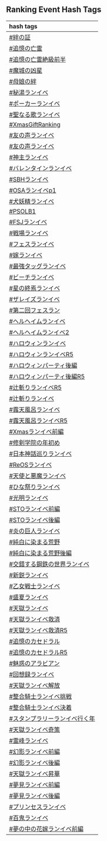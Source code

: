 ## Ranking Event Hash Tags

|hash tags|
|:--|
|[\#絆の証](https://twitter.com/search?q=%23絆の証)
|[\#追憶の亡霊](https://twitter.com/search?q=%23追憶の亡霊)
|[\#追憶の亡霊絶級前半](https://twitter.com/search?q=%23追憶の亡霊絶級前半)
|[\#魔城の凶星](https://twitter.com/search?q=%23魔城の凶星)
|[\#母娘の絆](https://twitter.com/search?q=%23母娘の絆)
|[\#秘湯ランイベ](https://twitter.com/search?q=%23秘湯ランイベ)
|[\#ポーカーランイベ](https://twitter.com/search?q=%23ポーカーランイベ)
|[\#聖なる歌ランイベ](https://twitter.com/search?q=%23聖なる歌ランイベ)
|[\#XmasGiftRanking](https://twitter.com/search?q=%23XmasGiftRanking)
|[\#友の声ランイベ](https://twitter.com/search?q=%23友の声ランイベ)
|[\#友の声ランイベ](https://twitter.com/search?q=%23友の声ランイベ)
|[\#神主ランイベ](https://twitter.com/search?q=%23神主ランイベ)
|[\#バレンタインランイベ](https://twitter.com/search?q=%23バレンタインランイベ)
|[\#SBHランイベ](https://twitter.com/search?q=%23SBHランイベ)
|[\#OSAランイベp1](https://twitter.com/search?q=%23OSAランイベp1)
|[\#犬妖精ランイベ](https://twitter.com/search?q=%23犬妖精ランイベ)
|[\#PSOLB1](https://twitter.com/search?q=%23PSOLB1)
|[\#FSJランイベ](https://twitter.com/search?q=%23FSJランイベ)
|[\#戦場ランイベ](https://twitter.com/search?q=%23戦場ランイベ)
|[\#フェスランイベ](https://twitter.com/search?q=%23フェスランイベ)
|[\#嫁ランイベ](https://twitter.com/search?q=%23嫁ランイベ)
|[\#最強タッグランイベ](https://twitter.com/search?q=%23最強タッグランイベ)
|[\#ビーチランイベ](https://twitter.com/search?q=%23ビーチランイベ)
|[\#星の終焉ランイベ](https://twitter.com/search?q=%23星の終焉ランイベ)
|[\#ザレイズランイベ](https://twitter.com/search?q=%23ザレイズランイベ)
|[\#第二回フェスラン](https://twitter.com/search?q=%23第二回フェスラン)
|[\#ヘルヘイムランイベ](https://twitter.com/search?q=%23ヘルヘイムランイベ)
|[\#ヘルヘイムランイベ2](https://twitter.com/search?q=%23ヘルヘイムランイベ2)
|[\#ハロウィンランイベ](https://twitter.com/search?q=%23ハロウィンランイベ)
|[\#ハロウィンランイベR5](https://twitter.com/search?q=%23ハロウィンランイベR5)
|[\#ハロウィンパーティ後編](https://twitter.com/search?q=%23ハロウィンパーティ後編)
|[\#ハロウィンパーティ後編R5](https://twitter.com/search?q=%23ハロウィンパーティ後編R5)
|[\#辻斬りランイベR5](https://twitter.com/search?q=%23辻斬りランイベR5)
|[\#辻斬りランイベ](https://twitter.com/search?q=%23辻斬りランイベ)
|[\#露天風呂ランイベ](https://twitter.com/search?q=%23露天風呂ランイベ)
|[\#露天風呂ランイベR5](https://twitter.com/search?q=%23露天風呂ランイベR5)
|[\#Xmasランイベ前編](https://twitter.com/search?q=%23Xmasランイベ前編)
|[\#修剣学院の年初め](https://twitter.com/search?q=%23修剣学院の年初め)
|[\#日本神話巡りランイベ](https://twitter.com/search?q=%23日本神話巡りランイベ)
|[\#ReOSランイベ](https://twitter.com/search?q=%23ReOSランイベ)
|[\#天使と悪魔ランイベ](https://twitter.com/search?q=%23天使と悪魔ランイベ)
|[\#ひな祭りランイベ](https://twitter.com/search?q=%23ひな祭りランイベ)
|[\#光明ランイベ](https://twitter.com/search?q=%23光明ランイベ)
|[\#STOランイベ前編](https://twitter.com/search?q=%23STOランイベ前編)
|[\#STOランイベ後編](https://twitter.com/search?q=%23STOランイベ後編)
|[\#炎の巨人ランイベ](https://twitter.com/search?q=%23炎の巨人ランイベ)
|[\#純白に染まる荒野](https://twitter.com/search?q=%23純白に染まる荒野)
|[\#純白に染まる荒野後編](https://twitter.com/search?q=%23純白に染まる荒野後編)
|[\#交錯する鋼鉄の世界ランイベ](https://twitter.com/search?q=%23交錯する鋼鉄の世界ランイベ)
|[\#新鋭ランイベ](https://twitter.com/search?q=%23新鋭ランイベ)
|[\#乙女戦士ランイベ](https://twitter.com/search?q=%23乙女戦士ランイベ)
|[\#盛夏ランイベ](https://twitter.com/search?q=%23盛夏ランイベ)
|[\#天獄ランイベ](https://twitter.com/search?q=%23天獄ランイベ)
|[\#天獄ランイベ救済](https://twitter.com/search?q=%23天獄ランイベ救済)
|[\#天獄ランイベ救済R5](https://twitter.com/search?q=%23天獄ランイベ救済R5)
|[\#追憶のカセドラル](https://twitter.com/search?q=%23追憶のカセドラル)
|[\#追憶のカセドラルR5](https://twitter.com/search?q=%23追憶のカセドラルR5)
|[\#魅惑のアラビアン](https://twitter.com/search?q=%23魅惑のアラビアン)
|[\#回想録ランイベ](https://twitter.com/search?q=%23回想録ランイベ)
|[\#天獄ランイベ解放](https://twitter.com/search?q=%23天獄ランイベ解放)
|[\#整合騎士ランイベ挑戦](https://twitter.com/search?q=%23整合騎士ランイベ挑戦)
|[\#整合騎士ランイベ決着](https://twitter.com/search?q=%23整合騎士ランイベ決着)
|[\#スタンプラリーランイベ行く年](https://twitter.com/search?q=%23スタンプラリーランイベ行く年)
|[\#天獄ランイベ奇策](https://twitter.com/search?q=%23天獄ランイベ奇策)
|[\#霊峰ランイベ](https://twitter.com/search?q=%23霊峰ランイベ)
|[\#幻影ランイベ前編](https://twitter.com/search?q=%23幻影ランイベ前編)
|[\#幻影ランイベ後編](https://twitter.com/search?q=%23幻影ランイベ後編)
|[\#天獄ランイベ昇華](https://twitter.com/search?q=%23天獄ランイベ昇華)
|[\#夢見ランイベ前編](https://twitter.com/search?q=%23夢見ランイベ前編)
|[\#夢見ランイベ後編](https://twitter.com/search?q=%23夢見ランイベ後編)
|[\#プリンセスランイベ](https://twitter.com/search?q=%23プリンセスランイベ)
|[\#百鬼ランイベ](https://twitter.com/search?q=%23百鬼ランイベ)
|[\#夢の中の花嫁ランイベ前編](https://twitter.com/search?q=%23夢の中の花嫁ランイベ前編)